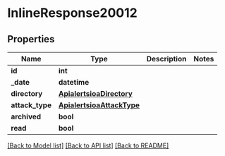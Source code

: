 # InlineResponse20012

## Properties
Name | Type | Description | Notes
------------ | ------------- | ------------- | -------------
**id** | **int** |  | 
**_date** | **datetime** |  | 
**directory** | [**ApialertsioaDirectory**](ApialertsioaDirectory.md) |  | 
**attack_type** | [**ApialertsioaAttackType**](ApialertsioaAttackType.md) |  | 
**archived** | **bool** |  | 
**read** | **bool** |  | 

[[Back to Model list]](../README.md#documentation-for-models) [[Back to API list]](../README.md#documentation-for-api-endpoints) [[Back to README]](../README.md)

